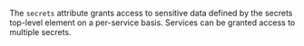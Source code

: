 The `secrets` attribute grants access to sensitive data defined by the secrets top-level element on a per-service basis. Services can be granted access to multiple secrets.
